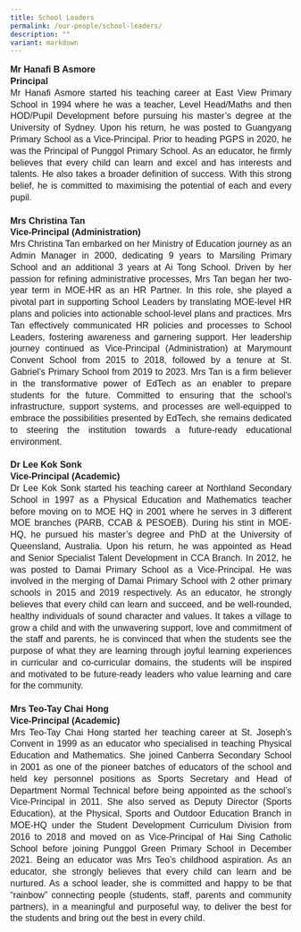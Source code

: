 ```yaml
---
title: School Leaders
permalink: /our-people/school-leaders/
description: ""
variant: markdown
---
```

<p style="line-height:1.3; font-size:16px; font-family:Arial; text-align:justify;"><b>Mr Hanafi B Asmore</b><br>
	<b>Principal</b><br>
Mr Hanafi Asmore started his teaching career at East View Primary School in 1994 where he was a teacher, Level Head/Maths and then HOD/Pupil Development before pursuing his master’s degree at the University of Sydney. Upon his return, he was posted to Guangyang Primary School as a Vice-Principal. Prior to heading PGPS in 2020, he was the Principal of Punggol Primary School. As an educator, he firmly believes that every child can learn and excel and has interests and talents. He also takes a broader definition of success. With this strong belief, he is committed to maximising the potential of each and every pupil.<br><br>
	<b>Mrs Christina Tan</b><br>
	<b>Vice-Principal (Administration)</b><br>
Mrs Christina Tan embarked on her Ministry of Education journey as an Admin Manager in 2000, dedicating 9 years to Marsiling Primary School and an additional 3 years at Ai Tong School. Driven by her passion for refining administrative processes, Mrs Tan began her two-year term in MOE-HR as an HR Partner. In this role, she played a pivotal part in supporting School Leaders by translating MOE-level HR plans and policies into actionable school-level plans and practices. Mrs Tan effectively communicated HR policies and processes to School Leaders, fostering awareness and garnering support. Her leadership journey continued as Vice-Principal (Administration) at Marymount Convent School from 2015 to 2018, followed by a tenure at St. Gabriel’s Primary School from 2019 to 2023. Mrs Tan is a firm believer in the transformative power of EdTech as an enabler to prepare students for the future. Committed to ensuring that the school's infrastructure, support systems, and processes are well-equipped to embrace the possibilities presented by EdTech, she remains dedicated to steering the institution towards a future-ready educational environment.<br><br>
	<b>Dr Lee Kok Sonk</b><br>
	<b>Vice-Principal (Academic)</b><br>
Dr Lee Kok Sonk started his teaching career at Northland Secondary School in 1997 as a Physical Education and Mathematics teacher before moving on to MOE HQ in 2001 where he serves in 3 different MOE branches (PARB, CCAB &amp; PESOEB). During his stint in MOE-HQ, he pursued his master’s degree and PhD at the University of Queensland, Australia. Upon his return, he was appointed as Head and Senior Specialist Talent Development in CCA Branch. In 2012, he was posted to Damai Primary School as a Vice-Principal. He was involved in the merging of Damai Primary School with 2 other primary schools in 2015 and 2019 respectively. As an educator, he strongly believes that every child can learn and succeed, and be well-rounded, healthy individuals of sound character and values. It takes a village to grow a child and with the unwavering support, love and commitment of the staff and parents, he is convinced that when the students see the purpose of what they are learning through joyful learning experiences in curricular and co-curricular domains, the students will be inspired and motivated to be future-ready leaders who value learning and care for the community.<br><br>
	<b>Mrs Teo-Tay Chai Hong</b><br>
	<b>Vice-Principal (Academic)</b><br>
	Mrs Teo-Tay Chai Hong started her teaching career at St. Joseph’s Convent in 1999 as an educator who specialised in teaching Physical Education and Mathematics. She joined Canberra Secondary School in 2001 as one of the pioneer batches of educators of the school and held key personnel positions as Sports Secretary and Head of Department Normal Technical before being appointed as the school’s Vice-Principal in 2011. She also served as Deputy Director (Sports Education), at the Physical, Sports and Outdoor Education Branch in MOE-HQ under the Student Development Curriculum Division from 2016 to 2018 and moved on as Vice-Principal of Hai Sing Catholic School before joining Punggol Green Primary School in December 2021. Being an educator was Mrs Teo’s childhood aspiration. As an educator, she strongly believes that every child can learn and be nurtured. As a school leader, she is committed and happy to be that “rainbow” connecting people (students, staff, parents and community partners), in a meaningful and purposeful way, to deliver the best for the students and bring out the best in every child.</p>